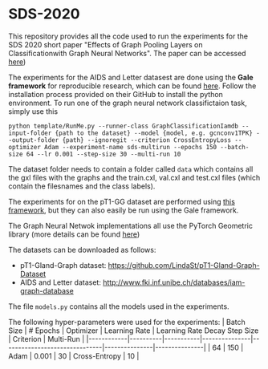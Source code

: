 # SDS-2020
This repository provides all the code used to run the experiments for the SDS 2020 short paper "Effects of Graph Pooling Layers on Classificationwith Graph Neural Networks". The paper can be accessed [here](linktbd))

The experiments for the AIDS and Letter datasest are done using the **Gale framework** for reproducible research, which can be found [here](https://github.com/v7labs/Gale). Follow the installation process provided on their GitHub to install the python environment.
To run one of the graph neural network classifictaion task, simply use this 

`python template/RunMe.py --runner-class GraphClassificationIamdb --input-folder {path to the dataset} --model {model, e.g. gcnconv1TPK} --output-folder {path} --ignoregit --criterion CrossEntropyLoss --optimizer Adam --experiment-name sds-multirun --epochs 150 --batch-size 64 --lr 0.001 --step-size 30 --multi-run 10`

The dataset folder needs to contain a folder called `data` which contains all the gxl files with the graphs and the train.cxl, val.cxl and test.cxl files (which contain the filesnames and the class labels).

The experiments for on the pT1-GG dataset are performed using [this framework](https://github.com/waljan/GNNpT1), but they can also easily be run using the Gale framework.

The Graph Neural Netwok implementations all use the PyTorch Geometric library (more details can be found [here](https://github.com/rusty1s/pytorch_geometric))

The datasets can be downloaded as follows:
- pT1-Gland-Graph dataset: https://github.com/LindaSt/pT1-Gland-Graph-Dataset
- AIDS and Letter dataset: http://www.fki.inf.unibe.ch/databases/iam-graph-database


The file `models.py` contains all the models used in the experiments.


The following hyper-parameters were used for the experiments:
| Batch Size | # Epochs | Optimizer | Learning Rate | Learning Rate Decay Step Size | Criterion     | Multi-Run     |
|------------|----------|-----------|---------------|-------------------------------|---------------|---------------|
| 64         | 150      | Adam      | 0.001         | 30                            | Cross-Entropy | 10            |
